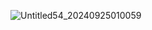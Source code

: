 ![Untitled54_20240925010059](https://github.com/user-attachments/assets/aa49f709-16a7-424b-8b2f-11df9ef67016)
